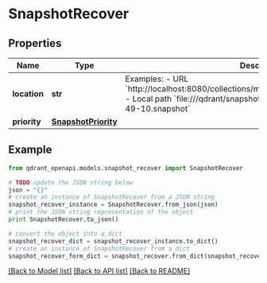 # SnapshotRecover


## Properties
Name | Type | Description | Notes
------------ | ------------- | ------------- | -------------
**location** | **str** | Examples: - URL &#x60;http://localhost:8080/collections/my_collection/snapshots/my_snapshot&#x60; - Local path &#x60;file:///qdrant/snapshots/test_collection-2022-08-04-10-49-10.snapshot&#x60; | 
**priority** | [**SnapshotPriority**](SnapshotPriority.md) |  | [optional] 

## Example

```python
from qdrant_openapi.models.snapshot_recover import SnapshotRecover

# TODO update the JSON string below
json = "{}"
# create an instance of SnapshotRecover from a JSON string
snapshot_recover_instance = SnapshotRecover.from_json(json)
# print the JSON string representation of the object
print SnapshotRecover.to_json()

# convert the object into a dict
snapshot_recover_dict = snapshot_recover_instance.to_dict()
# create an instance of SnapshotRecover from a dict
snapshot_recover_form_dict = snapshot_recover.from_dict(snapshot_recover_dict)
```
[[Back to Model list]](../README.md#documentation-for-models) [[Back to API list]](../README.md#documentation-for-api-endpoints) [[Back to README]](../README.md)


